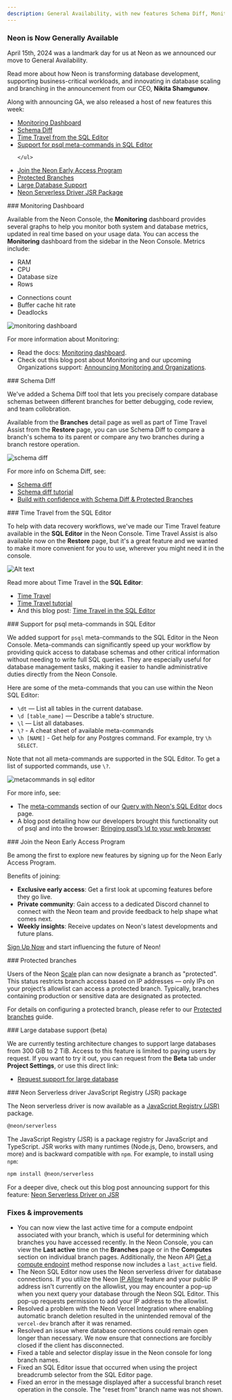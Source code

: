```yaml
---
description: General Availability, with new features Schema Diff, Monitoring Dashboard, Protected Branches, and more
---
```


### Neon is Now Generally Available

April 15th, 2024 was a landmark day for us at Neon as we announced our move to General Availability. 

Read more about how Neon is transforming database development, supporting business-critical workloads, and innovating in database scaling and branching in the announcement from our CEO, **Nikita Shamgunov**.

<CTA title="A New Approach to Database Development" description="Learn about our journey to General Availability and how Neon is redefining database development." buttonText="Read now" buttonUrl="https://neon.tech/blog/neon-ga" />

Along with announcing GA, we also released a host of new features this week:

<div style={{ display: 'flex' }}>
  <div style={{ flex: 1, paddingRight: '20px' }}>
    <ul>
      <li><a href="#monitoring-dashboard">Monitoring Dashboard</a></li>
      <li><a href="#schema-diff">Schema Diff</a></li>
      <li><a href="#time-travel-from-the-sql-editor">Time Travel from the SQL Editor</a></li>
      <li><a href="#support-for-psql-meta-commands-in-sql-editor">Support for psql meta-commands in SQL Editor</a></li>
      
    </ul>
  </div>
  <div style={{ flex: 1 }}>
    <ul>
      <li><a href="#join-the-neon-early-access-program" style={{ cursor: 'pointer' }} >Join the Neon Early Access Program</a></li>
      <li><a href="#protected-branches">Protected Branches</a></li>
      <li><a href="#large-database-support">Large Database Support</a></li>
      <li><a href="#neon-serverless-driver-jsr-package">Neon Serverless Driver JSR Package</a></li>
    </ul>
  </div>
</div>

<div style={{ position: 'relative', top: '-70px' }} id="monitoring-dashboard"></div>
### Monitoring Dashboard

Available from the Neon Console, the **Monitoring** dashboard provides several graphs to help you monitor both system and database metrics, updated in real time based on your usage data. You can access the **Monitoring** dashboard from the sidebar in the Neon Console. Metrics include:

<div style={{ display: 'flex' }}>
  <div style={{ flex: 1, paddingRight: '20px' }}>
    <ul>
      <li>RAM</li>
      <li>CPU</li>
      <li>Database size</li>
      <li>Rows</li>
    </ul>
  </div>
  <div style={{ flex: 1 }}>
    <ul>
      <li>Connections count</li>
      <li>Buffer cache hit rate</li>
      <li>Deadlocks</li>
    </ul>
  </div>
</div>

![monitoring dashboard](/docs/relnotes/monitoring_dashboard.png)

For more information about Monitoring:

- Read the docs: [Monitoring dashboard](https://neon.tech/docs/introduction/monitoring-page).
- Check out this blog post about Monitoring and our upcoming Organizations support: [Announcing Monitoring and Organizations](https://neon.tech/blog/announcing-monitoring-and-organizations).

<div style={{ position: 'relative', top: '-70px' }} id="schema-diff"></div>
### Schema Diff

We've added a Schema Diff tool that lets you precisely compare database schemas between different branches for better debugging, code review, and team collobration.

Available from the **Branches** detail page as well as part of Time Travel Assist from the **Restore** page, you can use Schema Diff to compare a branch's schema to its parent or compare any two branches during a branch restore operation.

![schema diff](/docs/guides/schema_diff_result.png)

For more info on Schema Diff, see:

- [Schema diff](/docs/guides/schema-diff)
- [Schema diff tutorial](/docs/guides/schema-diff-tutorial)
- [Build with confidence with Schema Diff & Protected Branches](https://neon.tech/blog/build-with-confidence-with-schema-diff-protected-branches)

<div style={{ position: 'relative', top: '-70px' }} id="time-travel-from-the-sql-editor"></div>
### Time Travel from the SQL Editor

To help with data recovery workflows, we've made our Time Travel feature available in the **SQL Editor** in the Neon Console. Time Travel Assist is also available now on the **Restore** page, but it's a great feature and we wanted to make it more convenient for you to use, wherever you might need it in the console.

![Alt text](/docs/guides/time_travel_sql.png)

Read more about Time Travel in the **SQL Editor**:

- [Time Travel](/docs/guides/time-travel-assist)
- [Time Travel tutorial](/docs/guides/time-travel-tutorial)
- And this blog post: [Time Travel in the SQL Editor](https://neon.tech/blog/time-travel-in-the-sql-editor)

<div style={{ position: 'relative', top: '-70px' }} id="support-for-psql-meta-commands-in-sql-editor"></div>
### Support for psql meta-commands in SQL Editor 

We added support for `psql` meta-commands to the SQL Editor in the Neon Console. Meta-commands can significantly speed up your workflow by providing quick access to database schemas and other critical information without needing to write full SQL queries. They are especially useful for database management tasks, making it easier to handle administrative duties directly from the Neon Console.

Here are some of the meta-commands that you can use within the Neon SQL Editor:

- `\dt` — List all tables in the current database.
- `\d [table_name]` — Describe a table's structure.
- `\l` — List all databases.
- `\?` - A cheat sheet of available meta-commands
- `\h [NAME]` - Get help for any Postgres command. For example, try `\h SELECT`.

Note that not all meta-commands are supported in the SQL Editor. To get a list of supported commands, use `\?`.

![metacommands in sql editor](/docs/get-started-with-neon/sql_editor_metacommand.png)

For more info, see:

- The [meta-commands](https://neon.tech/docs/get-started-with-neon/query-with-neon-sql-editor#meta-commands) section of our [Query with Neon's SQL Editor](get-started-with-neon/query-with-neon-sql-editor) docs page.
- A blog post detailing how our developers brought this functionality out of psql and into the browser: [Bringing psql’s \d to your web browser](https://neon.tech/blog/bringing-psqls-d-to-your-web-browser)

<div style={{ position: 'relative', top: '-70px' }} id="join-the-neon-early-access-program"></div>
### Join the Neon Early Access Program

Be among the first to explore new features by signing up for the Neon Early Access Program.

Benefits of joining:

- **Exclusive early access**: Get a first look at upcoming features before they go live.
- **Private community**: Gain access to a dedicated Discord channel to connect with the Neon team and provide feedback to help shape what comes next.
- **Weekly insights**: Receive updates on Neon's latest developments and future plans.

[Sign Up Now](https://neon.tech/early-access-program) and start influencing the future of Neon!

<div style={{ position: 'relative', top: '-70px' }} id="protected-branches"></div>
### Protected branches

Users of the Neon [Scale](/docs/introduction/plans#scale) plan can now designate a branch as "protected". This status restricts branch access based on IP addresses &#8212; only IPs on your project’s allowlist can access a protected branch. Typically, branches containing production or sensitive data are designated as protected.

For details on configuring a protected branch, please refer to our [Protected branches](/docs/guides/protected-branches) guide.

<div style={{ position: 'relative', top: '-70px' }} id="large-database-support"></div>
### Large database support (beta)

We are currently testing architecture changes to support large databases from 300 GiB to 2 TiB. Access to this feature is limited to paying users by request. If you want to try it out, you can request from the **Beta** tab under **Project Settings**, or use this direct link:

- [Request support for large database](http://console.neon.tech/app/projects?modal=request_large_db)

<div style={{ position: 'relative', top: '-70px' }} id="neon-serverless-driver-jsr-package"></div>
### Neon Serverless driver JavaScript Registry (JSR) package

The Neon serverless driver is now available as a [JavaScript Registry (JSR)](https://jsr.io/docs/introduction) package.

```bash
@neon/serverless
```

The JavaScript Registry (JSR) is a package registry for JavaScript and TypeScript. JSR works with many runtimes (Node.js, Deno, browsers, and more) and is backward compatible with `npm`. For example, to install using `npm`:

```bash
npm install @neon/serverless
```

For a deeper dive, check out this blog post announcing support for this feature: [Neon Serverless Driver on JSR](https://neon.tech/blog/neon-serverless-driver-on-jsr)

### Fixes & improvements

- You can now view the last active time for a compute endpoint associated with your branch, which is useful for determining which branches you have accessed recently. In the Neon Console, you can view the **Last active** time on the **Branches** page or in the **Computes** section on individual branch pages. Additionally, the Neon API [Get a compute endpoint](https://api-docs.neon.tech/reference/getprojectendpoint) method response now includes a `last_active` field.
- The Neon SQL Editor now uses the Neon serverless driver for database connections. If you utilize the Neon [IP Allow](/docs/introduction/ip-allow) feature and your public IP address isn't currently on the allowlist, you may encounter a pop-up when you next query your database through the Neon SQL Editor. This pop-up requests permission to add your IP address to the allowlist.
- Resolved a problem with the Neon Vercel Integration where enabling automatic branch deletion resulted in the unintended removal of the `vercel-dev` branch after it was renamed.
- Resolved an issue where database connections could remain open longer than necessary. We now ensure that connections are forcibly closed if the client has disconnected. 
- Fixed a table and selector display issue in the Neon console for long branch names.
- Fixed an SQL Editor issue that occurred when using the project breadcrumb selector from the SQL Editor page.
- Fixed an error in the message displayed after a successful branch reset operation in the console. The "reset from" branch name was not shown.
